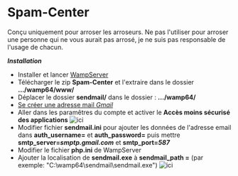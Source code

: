 # Spam-Center
Conçu uniquement pour arroser les arroseurs. Ne pas l'utiliser pour arroser une personne qui ne vous aurait pas arrosé, je ne suis pas responsable de l'usage de chacun.


***Installation***

+ Installer et lancer [WampServer](https://www.wampserver.com/)
+ Télécharger le zip **Spam-Center** et l'extraire dans le dossier **.../wamp64/www/**
+ Déplacer le dossier **sendmail/** dans le dossier : **.../wamp64/**
+ [Se créer une adresse mail *Gmail*](https://accounts.google.com/SignUp?hl=en)
+ Aller dans les paramêtres du compte et activer le **Accès moins sécurisé des applications** ![ici](https://manava.abricode.fr/images/aide/gmail_7.png)
+ Modifier fichier **sendmail.ini** pour ajouter les données de l'adresse email dans **auth_username=** et **auth_password=** puis mettre **smtp_server=*smptp.gmail.com*** et **smtp_port=*587***
+ Modifier le fichier **php.ini** de WampServer 
+ Ajouter la localisation de **sendmail.exe** à **sendmail_path =** (par exemple: "C:\wamp64\sendmail\sendmail.exe") ![ici](https://i.stack.imgur.com/66eSX.png)
